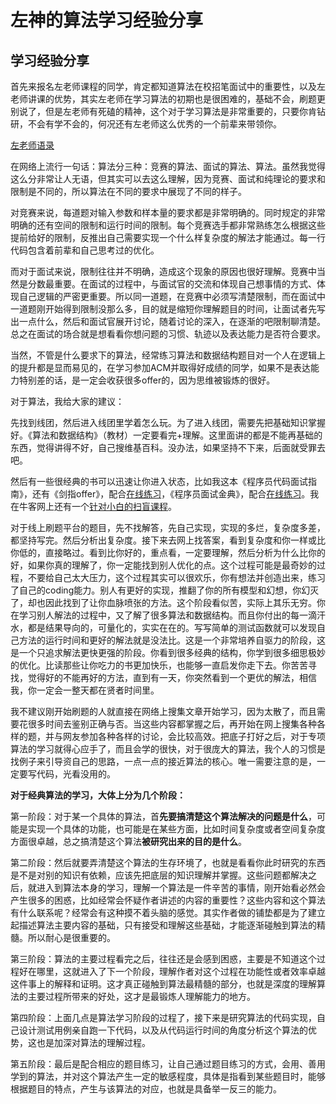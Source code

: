 # 左神的算法学习经验分享

## 学习经验分享

首先来报名左老师课程的同学，肯定都知道算法在校招笔面试中的重要性，以及左老师讲课的优势，其实左老师在学习算法的初期也是很困难的，基础不会，刷题更别说了，但是左老师有死磕的精神，这个对于学习算法是非常重要的，只要你肯钻研，不会有学不会的，何况还有左老师这么优秀的一个前辈来带领你。

[左老师语录](https://www.nowcoder.com/discuss/61529)

在网络上流行一句话：算法分三种：竞赛的算法、面试的算法、算法。虽然我觉得这么分非常让人无语，但其实可以去这么理解，因为竞赛、面试和纯理论的要求和限制是不同的，所以算法在不同的要求中展现了不同的样子。

对竞赛来说，每道题对输入参数和样本量的要求都是非常明确的。同时规定的非常明确的还有空间的限制和运行时间的限制。每个竞赛选手都非常熟练怎么根据这些提前给好的限制，反推出自己需要实现一个什么样复杂度的解法才能通过。每一行代码包含着前辈和自己思考过的优化。

而对于面试来说，限制往往并不明确，造成这个现象的原因也很好理解。竞赛中当然是分数最重要。在面试的过程中，与面试官的交流和体现自己想事情的方式、体现自己逻辑的严密更重要。所以同一道题，在竞赛中必须写清楚限制，而在面试中一道题刚开始得到限制没那么多，目的就是缩短你理解题目的时间，让面试者先写出一点什么，然后和面试官展开讨论，随着讨论的深入，在逐渐的吧限制聊清楚。总之在面试的场合就是想看看你想问题的习惯、轨迹以及表达能力是否符合要求。

当然，不管是什么要求下的算法，经常练习算法和数据结构题目对一个人在逻辑上的提升都是显而易见的，在学习参加ACM并取得好成绩的同学，如果不是表达能力特别差的话，是一定会收获很多offer的，因为思维被锻炼的很好。

对于算法，我给大家的建议：

先找到线团，然后进入线团里学着怎么玩。为了进入线团，需要先把基础知识掌握好。《算法和数据结构》（教材）一定要看完+理解。这里面讲的都是不能再基础的东西，觉得讲得不好，自己搜维基百科。没办法，如果坚持不下来，后面就受罪去吧。

然后有一些很经典的书可以迅速让你进入状态，比如我这本《程序员代码面试指南》，还有《剑指offer》，配合[在线练习](https://www.nowcoder.com/ta/coding-interviews)，《程序员面试金典》，配合[在线练习](https://www.nowcoder.com/ta/cracking-the-coding-interview)。我在牛客网上还有一个[针对小白的扫盲课程](https://www.nowcoder.com/courses/semester/algorithm)。

对于线上刷题平台的题目，先不找解答，先自己实现，实现的多烂，复杂度多差，都坚持写完。然后分析出复杂度。接下来去网上找答案，看到复杂度和你一样或比你低的，直接略过。看到比你好的，重点看，一定要理解，然后分析为什么比你的好，如果你真的理解了，你一定能找到别人优化的点。这个过程可能是最奇妙的过程，不要给自己太大压力，这个过程其实可以很欢乐，你有想法并创造出来，练习了自己的coding能力。别人有更好的实现，推翻了你的所有模型和幻想，你幻灭了，却也因此找到了让你血脉喷张的方法。这个阶段看似苦，实际上其乐无穷。你在学习别人解法的过程中，又了解了很多算法和数据结构。而且你付出的每一滴汗水，都是结果导向的，可量化的，实实在在的。写写简单的测试函数就可以发现自己方法的运行时间和更好的解法就是没法比。这是一个非常培养自驱力的阶段，这是一个只追求解法更快更强的阶段。你看到很多经典的结构，你学到很多细思极妙的优化。比读那些让你吃力的书更加快乐，也能够一直启发你走下去。你苦苦寻找，觉得好的不能再好的方法，直到有一天，你突然看到一个更优的解法，相信我，你一定会一整天都在贤者时间里。

我不建议刚开始刷题的人就直接在网络上搜集文章开始学习，因为太散了，而且需要花很多时间去鉴别正确与否。当这些内容都掌握之后，再开始在网上搜集各种各样的题，并与网友参加各种各样的讨论，会比较高效。把底子打好之后，对于专项算法的学习就得心应手了，而且会学的很快，对于很庞大的算法，我个人的习惯是找例子来引导资自己的思路，一点一点的接近算法的核心。唯一需要注意的是，一定要写代码，光看没用的。

**对于经典算法的学习，大体上分为几个阶段：**

第一阶段：对于某一个具体的算法，首**先要搞清楚这个算法解决的问题是什么**，可能是实现一个具体的功能，也可能是在某些方面，比如时间复杂度或者空间复杂度方面很卓越，总之搞清楚这个算法**被研究出来的目的是什么**。

第二阶段：然后就要弄清楚这个算法的生存环境了，也就是看看你此时研究的东西是不是对别的知识有依赖，应该先把底层的知识理解并掌握。这些问题都解决之后，就进入到算法本身的学习，理解一个算法是一件辛苦的事情，刚开始看必然会产生很多的困惑，比如经常会怀疑作者讲述的内容的重要性？这些内容和这个算法有什么联系呢？经常会有这种摸不着头脑的感觉。其实作者做的铺垫都是为了建立起描述算法主要内容的基础，只有接受和理解这些基础，才能逐渐碰触到算法的精髓。所以耐心是很重要的。

第三阶段：算法的主要过程看完之后，往往还是会感到困惑，主要是不知道这个过程好在哪里，这就进入了下一个阶段，理解作者对这个过程在功能性或者效率卓越这件事上的解释和证明。这才真正碰触到算法最精髓的部分，也就是深度的理解算法的主要过程所带来的好处，这才是最锻炼人理解能力的地方。

第四阶段：上面几点是算法学习阶段的过程了，接下来是研究算法的代码实现，自己设计测试用例亲自跑一下代码，以及从代码运行时间的角度分析这个算法的优势，这也是加深对算法的理解过程。

第五阶段：最后是配合相应的题目练习，让自己通过题目练习的方式，会用、善用学到的算法，并对这个算法产生一定的敏感程度，具体是指看到某些题目时，能够根据题目的特点，产生与该算法的对应，也就是具备举一反三的能力。